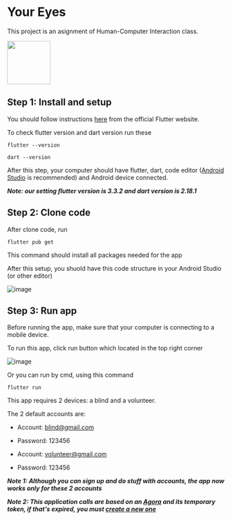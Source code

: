 # Your Eyes
This project is an asignment of Human-Computer Interaction class.

<img src="https://user-images.githubusercontent.com/72114667/208336931-f63d5fce-7a5f-4867-88ca-095deb830d07.png" height="100">

## Step 1: Install and setup
You should follow instructions [here](https://docs.flutter.dev/get-started/install) from the official Flutter website. 

To check flutter version and dart version run these

`flutter --version`

`dart --version`

After this step, your computer should have flutter, dart, code editor ([Android Studio](https://developer.android.com/studio) is recommended) and Android device connected.

***Note: our setting flutter version is 3.3.2 and dart version is 2.18.1***

## Step 2: Clone code
After clone code, run

`flutter pub get`

This command should install all packages needed for the app

After this setup, you shuold have this code structure in your Android Studio (or other editor)

![image](https://user-images.githubusercontent.com/72114667/208336218-f1a3e94e-7309-4ebf-9bea-11030ff762db.png)


## Step 3: Run app
Before running the app, make sure that your computer is connecting to a mobile device.

To run this app, click run button which located in the top right corner

![image](https://user-images.githubusercontent.com/72114667/208336498-b26e3671-2d69-452e-b9b8-3428b9adad69.png)

Or you can run by cmd, using this command

`flutter run`

This app requires 2 devices: a blind and a volunteer.

The 2 default accounts are: 

- Account: blind@gmail.com

- Password: 123456

- Account: volunteer@gmail.com

- Password: 123456

***Note 1: Although you can sign up and do stuff with accounts, the app now works only for these 2 accounts***

***Note 2: This application calls are based on an [Agora](https://www.agora.io/en/) and its temporary token, if that's expired, you must [create a new one](https://docs.agora.io/en/voice-calling/reference/manage-agora-account?platform=flutter)***
